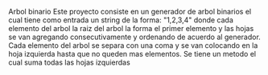 Arbol binario
Este proyecto consiste en un generador de arbol binarios el cual tiene como entrada un string de la forma: "1,2,3,4" donde cada elemento del arbol la raiz del arbol
la forma el primer elemento y las hojas se van agregando consecutivamente y ordenando de acuerdo al generador. Cada elemento del arbol se separa con una coma y se
van colocando en la hoja izquierda hasta que no queden mas elementos.
Se tiene un metodo el cual suma todas las hojas izquierdas 
